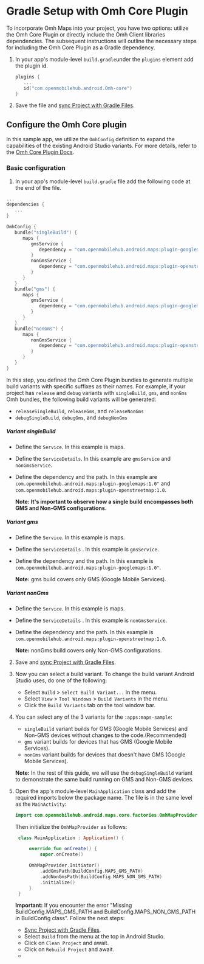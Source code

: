 # Gradle Setup with Omh Core Plugin

To incorporate Omh Maps into your project, you have two options: utilize the Omh Core Plugin or directly include the Omh Client libraries dependencies. The subsequent instructions will outline the necessary steps for including the Omh Core Plugin as a Gradle dependency.

1. In your app's module-level `build.gradle`under the `plugins` element add the plugin id.

   ```kotlin
   plugins {
      ...
      id("com.openmobilehub.android.Omh-core")
   }
   ```

2. Save the file and [sync Project with Gradle Files](https://developer.android.com/studio/build#sync-files).

## Configure the Omh Core plugin

In this sample app, we utilize the `OmhConfig` definition to expand the capabilities of the existing Android Studio variants. For more details, refer to the [Omh Core Plugin Docs](https://github.com/openmobilehub/Omh-core/tree/release/1.0).

### Basic configuration

1.  In your app's module-level `build.gradle` file add the following code at the end of the file.

```kotlin
...
dependencies {
   ...
}

OmhConfig {
   bundle("singleBuild") {
      maps {
         gmsService {
            dependency = "com.openmobilehub.android.maps:plugin-googlemaps:1.0"
         }
         nonGmsService {
            dependency = "com.openmobilehub.android.maps:plugin-openstreetmap:1.0"
         }
      }
   }
   bundle("gms") {
      maps {
         gmsService {
            dependency = "com.openmobilehub.android.maps:plugin-googlemaps:1.0"
         }
      }
   }
   bundle("nonGms") {
      maps {
         nonGmsService {
            dependency = "com.openmobilehub.android.maps:plugin-openstreetmap:1.0"
         }
      }
   }
}
```

In this step, you defined the Omh Core Plugin bundles to generate multiple build variants with specific suffixes as their names. For example, if your project has `release` and `debug` variants with `singleBuild`, `gms`, and `nonGms` Omh bundles, the following build variants will be generated:

- `releaseSingleBuild`, `releaseGms`, and `releaseNonGms`
- `debugSingleBuild`, `debugGms`, and `debugNonGms`

##### Variant singleBuild

- Define the `Service`. In this example is maps.
- Define the `ServiceDetails`. In this example are `gmsService` and `nonGmsService`.
- Define the dependency and the path. In this example are `com.openmobilehub.android.maps:plugin-googlemaps:1.0"` and `com.openmobilehub.android.maps:plugin-openstreetmap:1.0`.

  **Note: It's important to observe how a single build encompasses both GMS and Non-GMS configurations.**

##### Variant gms

- Define the `Service`. In this example is maps.
- Define the `ServiceDetails` . In this example is `gmsService`.
- Define the dependency and the path. In this example is `com.openmobilehub.android.maps:plugin-googlemaps:1.0"`.

  **Note:** gms build covers only GMS (Google Mobile Services).

##### Variant nonGms

- Define the `Service`. In this example is maps.
- Define the `ServiceDetails` . In this example is `nonGmsService`.
- Define the dependency and the path. In this example is `com.openmobilehub.android.maps:plugin-openstreetmap:1.0`.

  **Note:** nonGms build covers only Non-GMS configurations.

2. Save and [sync Project with Gradle Files](https://developer.android.com/studio/build#sync-files).
3. Now you can select a build variant. To change the build variant Android Studio uses, do one of the following:

   - Select `Build` > `Select Build Variant...` in the menu.
   - Select `View` > `Tool Windows` > `Build Variants` in the menu.
   - Click the `Build Variants` tab on the tool window bar.

4. You can select any of the 3 variants for the `:apps:maps-sample`:

   - `singleBuild` variant builds for GMS (Google Mobile Services) and Non-GMS devices without changes to the code.(Recommended)
   - `gms` variant builds for devices that has GMS (Google Mobile Services).
   - `nonGms` variant builds for devices that doesn't have GMS (Google Mobile Services).

   **Note:** In the rest of this guide, we will use the `debugSingleBuild` variant to demonstrate the same build running on GMS and Non-GMS devices.

5. Open the app's module-level `MainApplication` class and add the required imports below the package name. The file is in the same level as the `MainActivity`:

   ```kotlin
   import com.openmobilehub.android.maps.core.factories.OmhMapProvider
   ```

   Then initialize the `OmhMapProvider` as follows:

   ```kotlin
    class MainApplication : Application() {

        override fun onCreate() {
            super.onCreate()

        OmhMapProvider.Initiator()
            .addGmsPath(BuildConfig.MAPS_GMS_PATH)
            .addNonGmsPath(BuildConfig.MAPS_NON_GMS_PATH)
            .initialize()
        }
    }
   ```

   **Important:** If you encounter the error "Missing BuildConfig.MAPS_GMS_PATH and BuildConfig.MAPS_NON_GMS_PATH in BuildConfig class". Follow the next steps:

   - [Sync Project with Gradle Files](https://developer.android.com/studio/build#sync-files).
   - Select `Build` from the menu at the top in Android Studio.
   - Click on `Clean Project` and await.
   - Click on `Rebuild Project` and await.
   - 